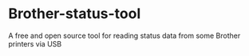 # Brother-status-tool
A free and open source tool for reading status data from some Brother printers via USB
